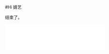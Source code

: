 #Hi 婧艺  









结束了。  







<iframe frameborder="no" border="0" marginwidth="0" marginheight="0" width=330 height=86 src="//music.163.com/outchain/player?type=2&id=488249475&auto=1&height=66"></iframe>

